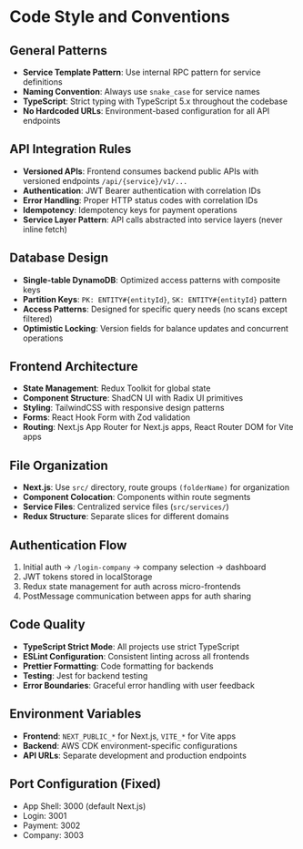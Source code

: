 # Code Style and Conventions

## General Patterns
- **Service Template Pattern**: Use internal RPC pattern for service definitions
- **Naming Convention**: Always use `snake_case` for service names
- **TypeScript**: Strict typing with TypeScript 5.x throughout the codebase
- **No Hardcoded URLs**: Environment-based configuration for all API endpoints

## API Integration Rules
- **Versioned APIs**: Frontend consumes backend public APIs with versioned endpoints `/api/{service}/v1/...`
- **Authentication**: JWT Bearer authentication with correlation IDs
- **Error Handling**: Proper HTTP status codes with correlation IDs
- **Idempotency**: Idempotency keys for payment operations
- **Service Layer Pattern**: API calls abstracted into service layers (never inline fetch)

## Database Design
- **Single-table DynamoDB**: Optimized access patterns with composite keys
- **Partition Keys**: `PK: ENTITY#{entityId}`, `SK: ENTITY#{entityId}` pattern
- **Access Patterns**: Designed for specific query needs (no scans except filtered)
- **Optimistic Locking**: Version fields for balance updates and concurrent operations

## Frontend Architecture
- **State Management**: Redux Toolkit for global state
- **Component Structure**: ShadCN UI with Radix UI primitives
- **Styling**: TailwindCSS with responsive design patterns
- **Forms**: React Hook Form with Zod validation
- **Routing**: Next.js App Router for Next.js apps, React Router DOM for Vite apps

## File Organization
- **Next.js**: Use `src/` directory, route groups `(folderName)` for organization
- **Component Colocation**: Components within route segments
- **Service Files**: Centralized service files (`src/services/`)
- **Redux Structure**: Separate slices for different domains

## Authentication Flow
1. Initial auth → `/login-company` → company selection → dashboard
2. JWT tokens stored in localStorage
3. Redux state management for auth across micro-frontends
4. PostMessage communication between apps for auth sharing

## Code Quality
- **TypeScript Strict Mode**: All projects use strict TypeScript
- **ESLint Configuration**: Consistent linting across all frontends
- **Prettier Formatting**: Code formatting for backends
- **Testing**: Jest for backend testing
- **Error Boundaries**: Graceful error handling with user feedback

## Environment Variables
- **Frontend**: `NEXT_PUBLIC_*` for Next.js, `VITE_*` for Vite apps
- **Backend**: AWS CDK environment-specific configurations
- **API URLs**: Separate development and production endpoints

## Port Configuration (Fixed)
- App Shell: 3000 (default Next.js)
- Login: 3001
- Payment: 3002  
- Company: 3003